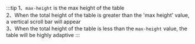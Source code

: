 :::tip
1、`max-height` is the max height of the table<br>
2、When the total height of the table is greater than the 'max height' value, a vertical scroll bar will appear<br>
3、When the total height of the table is less than the `max-height` value, the table will be highly adaptive
:::
